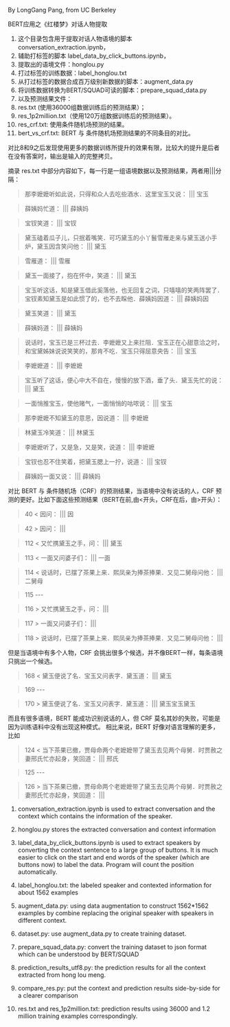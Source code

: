 By LongGang Pang, from UC Berkeley

BERT应用之《红楼梦》对话人物提取

1. 这个目录包含用于提取对话人物语境的脚本 conversation_extraction.ipynb，
2. 辅助打标签的脚本 label_data_by_click_buttons.ipynb，
3. 提取出的语境文件：honglou.py 
4. 打过标签的训练数据：label_honglou.txt
5. 从打过标签的数据合成百万级别新数据的脚本：augment_data.py
6. 将训练数据转换为BERT/SQUAD可读的脚本：prepare_squad_data.py
7. 以及预测结果文件：
8. res.txt (使用36000组数据训练后的预测结果）；
9. res_1p2million.txt（使用120万组数据训练后的预测结果）。
10. res_crf.txt: 使用条件随机场预测的结果。
11. bert_vs_crf.txt: BERT 与 条件随机场预测结果的不同条目的对比。

对比8和9之后发现使用更多的数据训练所提升的效果有限，比较大的提升是后者在没有答案时，输出是输入的完整拷贝。

摘录 res.txt 中部分内容如下，每一行是一组语境数据以及预测结果，两者用|||分隔：

> 那李嬷嬷听如此说，只得和众人去吃些酒水．这里宝玉又说：  |||  宝玉

> 薛姨妈忙道：  |||  薛姨妈

> 宝钗笑道：  |||  宝钗

> 黛玉磕着瓜子儿，只抿着嘴笑．可巧黛玉的小丫鬟雪雁走来与黛玉送小手炉，黛玉因含笑问他：  |||  黛玉

> 雪雁道：  |||  雪雁

> 黛玉一面接了，抱在怀中，笑道：  |||  黛玉

> 宝玉听这话，知是黛玉借此奚落他，也无回复之词，只嘻嘻的笑两阵罢了．宝钗素知黛玉是如此惯了的，也不去睬他．薛姨妈因道：  |||  薛姨妈因

> 黛玉笑道：  |||  黛玉

> 薛姨妈道：  |||  薛姨妈

> 说话时，宝玉已是三杯过去．李嬷嬷又上来拦阻．宝玉正在心甜意洽之时，和宝黛姊妹说说笑笑的，那肯不吃．宝玉只得屈意央告：  |||  宝玉

> 李嬷嬷道：  |||  李嬷嬷

> 宝玉听了这话，便心中大不自在，慢慢的放下酒，垂了头．黛玉先忙的说：  |||  黛玉

> 一面悄推宝玉，使他赌气，一面悄悄的咕哝说：  |||  宝玉

> 那李嬷嬷不知黛玉的意思，因说道：  |||  李嬷嬷

> 林黛玉冷笑道：  |||  林黛玉

> 李嬷嬷听了，又是急，又是笑，说道：  |||  李嬷嬷

> 宝钗也忍不住笑着，把黛玉腮上一拧，说道：  |||  宝钗

> 薛姨妈一面又说：  |||  薛姨妈

对比 BERT 与 条件随机场（CRF）的预测结果，当语境中没有说话的人，CRF 预测的更好。比如下面这些预测结果（BERT在前,由<开头，CRF在后，由>开头）：
>    40 < 因问：  |||  因

>    42 > 因问：  ||| 


>   112 < 又忙携黛玉之手，问：  |||  黛玉

>   113 < 一面又问婆子们：  |||  一面

>   114 < 说话时，已摆了茶果上来．熙凤亲为捧茶捧果．又见二舅母问他：  |||  二舅母

>   115 ---

>   116 > 又忙携黛玉之手，问：  |||  

>   117 > 一面又问婆子们：  |||  

>   118 > 说话时，已摆了茶果上来．熙凤亲为捧茶捧果．又见二舅母问他：  |||


但是当语境中有多个人物，CRF 会挑出很多个候选，并不像BERT一样，每条语境只挑出一个候选。

>   168 < 黛玉便说了名．宝玉又问表字．黛玉道：  |||  黛玉

>   169 ---

>   170 > 黛玉便说了名．宝玉又问表字．黛玉道：  |||  黛玉宝玉黛玉


而且有很多语境，BERT 能成功识别说话的人，但 CRF 莫名其妙的失败，可能是因为训练语料中没有出现这种模式。
相比来说，BERT 好像对语言理解的更多，比如

>   124 < 当下茶果已撤，贾母命两个老嬷嬷带了黛玉去见两个母舅．时贾赦之妻邢氏忙亦起身，笑回道：  |||  邢氏

>   125 ---

>   126 > 当下茶果已撤，贾母命两个老嬷嬷带了黛玉去见两个母舅．时贾赦之妻邢氏忙亦起身，笑回道：  |||  



1. conversation_extraction.ipynb is used to extract conversation and the context which contains the information of the speaker.

2. honglou.py stores the extracted conversation and context information

3. label_data_by_click_buttons.ipynb is used to extract speakers by converting the context sentence to a large group of buttons.
It is much easier to click on the start and end words of the speaker (which are buttons now) to label the data.
Program will count the position automatically.

4. label_honglou.txt: the labeled speaker and contexted information for about 1562 examples

5. augment_data.py: using data augmentation to construct 1562*1562 examples by combine replacing the original speaker with speakers in different context.

6. dataset.py: use augment_data.py to create training dataset.

7. prepare_squad_data.py: convert the training dataset to json format which can be understood by BERT/SQUAD

8. prediction_results_utf8.py: the prediction results for all the context extracted from hong lou meng.

9. compare_res.py: put the context and prediction results side-by-side for a clearer comparison

10. res.txt and res_1p2million.txt: prediction results using 36000 and 1.2 million training examples correspondingly.
